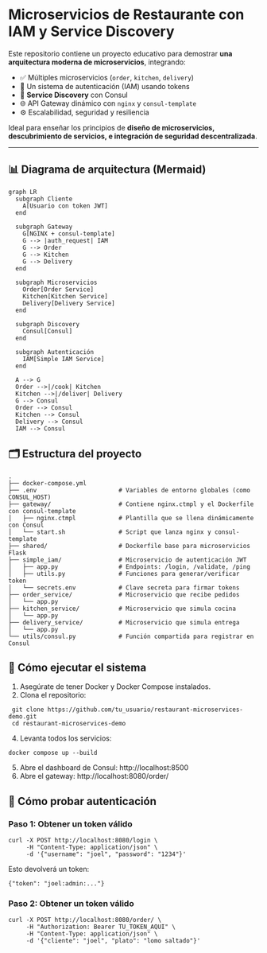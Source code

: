 # Microservicios de Restaurante con IAM y Service Discovery

Este repositorio contiene un proyecto educativo para demostrar **una arquitectura moderna de microservicios**, integrando:

- ✅ Múltiples microservicios (`order`, `kitchen`, `delivery`)
- 🔐 Un sistema de autenticación (IAM) usando tokens
- 🔎 **Service Discovery** con Consul
- 🌐 API Gateway dinámico con `nginx` y `consul-template`
- ⚙️ Escalabilidad, seguridad y resiliencia

Ideal para enseñar los principios de **diseño de microservicios, descubrimiento de servicios, e integración de seguridad descentralizada**.

---

## 📊 Diagrama de arquitectura (Mermaid)

```mermaid
graph LR
  subgraph Cliente
    A[Usuario con token JWT]
  end

  subgraph Gateway
    G[NGINX + consul-template]
    G --> |auth_request| IAM
    G --> Order
    G --> Kitchen
    G --> Delivery
  end

  subgraph Microservicios
    Order[Order Service]
    Kitchen[Kitchen Service]
    Delivery[Delivery Service]
  end

  subgraph Discovery
    Consul[Consul]
  end

  subgraph Autenticación
    IAM[Simple IAM Service]
  end

  A --> G
  Order -->|/cook| Kitchen
  Kitchen -->|/deliver| Delivery
  G --> Consul
  Order --> Consul
  Kitchen --> Consul
  Delivery --> Consul
  IAM --> Consul
```

## 🗂️ Estructura del proyecto
```
.
├── docker-compose.yml
├── .env                       # Variables de entorno globales (como CONSUL_HOST)
├── gateway/                   # Contiene nginx.ctmpl y el Dockerfile con consul-template
│   ├── nginx.ctmpl            # Plantilla que se llena dinámicamente con Consul
│   └── start.sh               # Script que lanza nginx y consul-template
├── shared/                    # Dockerfile base para microservicios Flask
├── simple_iam/                # Microservicio de autenticación JWT
│   ├── app.py                 # Endpoints: /login, /validate, /ping
│   ├── utils.py               # Funciones para generar/verificar token
│   └── secrets.env            # Clave secreta para firmar tokens
├── order_service/             # Microservicio que recibe pedidos
│   └── app.py
├── kitchen_service/           # Microservicio que simula cocina
│   └── app.py
├── delivery_service/          # Microservicio que simula entrega
│   └── app.py
└── utils/consul.py            # Función compartida para registrar en Consul
```

## 🚀 Cómo ejecutar el sistema

1.	Asegúrate de tener Docker y Docker Compose instalados.
2.	Clona el repositorio:
   ```
    git clone https://github.com/tu_usuario/restaurant-microservices-demo.git
    cd restaurant-microservices-demo
   ```
4.	Levanta todos los servicios:
   ```
   docker compose up --build
   ```
5.	Abre el dashboard de Consul: http://localhost:8500
6.	Abre el gateway: http://localhost:8080/order/

## 🔐 Cómo probar autenticación

### Paso 1: Obtener un token válido
```
curl -X POST http://localhost:8080/login \
     -H "Content-Type: application/json" \
     -d '{"username": "joel", "password": "1234"}'
```
Esto devolverá un token:
```
{"token": "joel:admin:..."}
```

### Paso 2: Obtener un token válido
```
curl -X POST http://localhost:8080/order/ \
     -H "Authorization: Bearer TU_TOKEN_AQUI" \
     -H "Content-Type: application/json" \
     -d '{"cliente": "joel", "plato": "lomo saltado"}'
```
